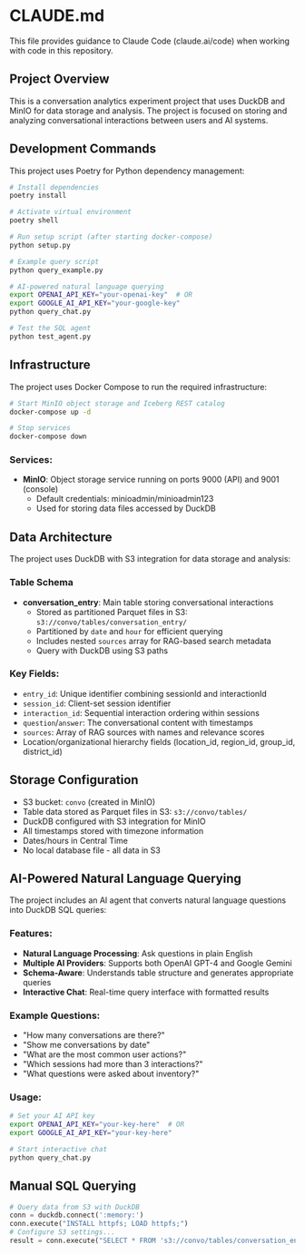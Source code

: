 # CLAUDE.md

This file provides guidance to Claude Code (claude.ai/code) when working with code in this repository.

## Project Overview

This is a conversation analytics experiment project that uses DuckDB and MinIO for data storage and analysis. The project is focused on storing and analyzing conversational interactions between users and AI systems.

## Development Commands

This project uses Poetry for Python dependency management:

```bash
# Install dependencies
poetry install

# Activate virtual environment
poetry shell

# Run setup script (after starting docker-compose)
python setup.py

# Example query script
python query_example.py

# AI-powered natural language querying
export OPENAI_API_KEY="your-openai-key"  # OR
export GOOGLE_AI_API_KEY="your-google-key"
python query_chat.py

# Test the SQL agent
python test_agent.py
```

## Infrastructure

The project uses Docker Compose to run the required infrastructure:

```bash
# Start MinIO object storage and Iceberg REST catalog
docker-compose up -d

# Stop services
docker-compose down
```

### Services:
- **MinIO**: Object storage service running on ports 9000 (API) and 9001 (console)
  - Default credentials: minioadmin/minioadmin123
  - Used for storing data files accessed by DuckDB

## Data Architecture

The project uses DuckDB with S3 integration for data storage and analysis:

### Table Schema 
- **conversation_entry**: Main table storing conversational interactions
  - Stored as partitioned Parquet files in S3: `s3://convo/tables/conversation_entry/`
  - Partitioned by `date` and `hour` for efficient querying
  - Includes nested `sources` array for RAG-based search metadata
  - Query with DuckDB using S3 paths

### Key Fields:
- `entry_id`: Unique identifier combining sessionId and interactionId
- `session_id`: Client-set session identifier
- `interaction_id`: Sequential interaction ordering within sessions
- `question`/`answer`: The conversational content with timestamps
- `sources`: Array of RAG sources with names and relevance scores
- Location/organizational hierarchy fields (location_id, region_id, group_id, district_id)

## Storage Configuration

- S3 bucket: `convo` (created in MinIO)  
- Table data stored as Parquet files in S3: `s3://convo/tables/`
- DuckDB configured with S3 integration for MinIO
- All timestamps stored with timezone information
- Dates/hours in Central Time
- No local database file - all data in S3

## AI-Powered Natural Language Querying

The project includes an AI agent that converts natural language questions into DuckDB SQL queries:

### Features:
- **Natural Language Processing**: Ask questions in plain English
- **Multiple AI Providers**: Supports both OpenAI GPT-4 and Google Gemini
- **Schema-Aware**: Understands table structure and generates appropriate queries
- **Interactive Chat**: Real-time query interface with formatted results

### Example Questions:
- "How many conversations are there?"
- "Show me conversations by date"
- "What are the most common user actions?"
- "Which sessions had more than 3 interactions?"
- "What questions were asked about inventory?"

### Usage:
```bash
# Set your AI API key
export OPENAI_API_KEY="your-key-here"  # OR
export GOOGLE_AI_API_KEY="your-key-here"

# Start interactive chat
python query_chat.py
```

## Manual SQL Querying

```python
# Query data from S3 with DuckDB
conn = duckdb.connect(':memory:')
conn.execute("INSTALL httpfs; LOAD httpfs;")
# Configure S3 settings...
result = conn.execute("SELECT * FROM 's3://convo/tables/conversation_entry/**/*.parquet'")
```